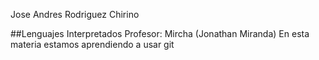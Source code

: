 Jose Andres Rodriguez Chirino

##Lenguajes Interpretados
Profesor: Mircha (Jonathan Miranda)
En esta materia estamos aprendiendo a usar git